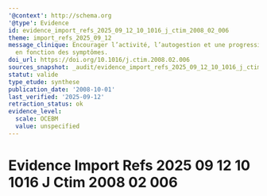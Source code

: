 ```yaml
---
'@context': http://schema.org
'@type': Evidence
id: evidence_import_refs_2025_09_12_10_1016_j_ctim_2008_02_006
theme: import_refs_2025_09_12
message_clinique: Encourager l’activité, l’autogestion et une progression graduée
  en fonction des symptômes.
doi_url: https://doi.org/10.1016/j.ctim.2008.02.006
sources_snapshot: _audit/evidence_import_refs_2025_09_12_10_1016_j_ctim_2008_02_006.json
statut: valide
type_etude: synthese
publication_date: '2008-10-01'
last_verified: '2025-09-12'
retraction_status: ok
evidence_level:
  scale: OCEBM
  value: unspecified
---
```

# Evidence Import Refs 2025 09 12 10 1016 J Ctim 2008 02 006

